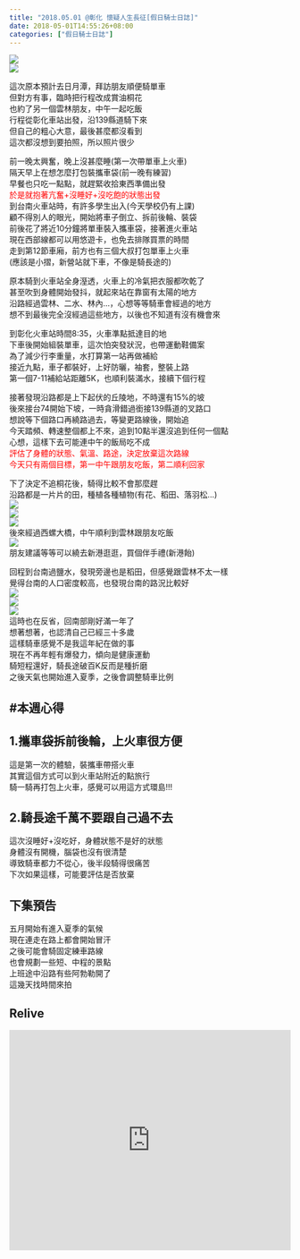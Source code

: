 ```yaml
---
title: "2018.05.01 @彰化 懷疑人生長征[假日騎士日誌]"
date: 2018-05-01T14:55:26+08:00
categories: ["假日騎士日誌"]
---
```


<a href="https://www.strava.com/activities/1544701435" target="_blank"><img src="https://farm1.staticflickr.com/910/41144482464_88c558134f.jpg"></a>  
![](https://farm1.staticflickr.com/956/28006520818_f3df69d2ec_k.jpg)  
  
這次原本預計去日月潭，拜訪朋友順便騎單車  
但對方有事，臨時把行程改成賞油桐花  
也約了另一個雲林朋友，中午一起吃飯  
行程從彰化車站出發，沿139縣道騎下來  
但自己的粗心大意，最後甚麼都沒看到  
這次都沒想到要拍照，所以照片很少  
<!--more-->
  
前一晚太興奮，晚上沒甚麼睡(第一次帶單車上火車)  
隔天早上在想怎麼打包裝攜車袋(前一晚有練習)  
早餐也只吃一點點，就趕緊收拾東西準備出發  
<font style="color:red">於是就抱著亢奮+沒睡好+沒吃飽的狀態出發</font>  
到台南火車站時，有許多學生出入(今天學校仍有上課)  
顧不得別人的眼光，開始將車子倒立、拆前後輪、裝袋  
前後花了將近10分鐘將單車裝入攜車袋，接著進火車站  
現在西部線都可以用悠遊卡，也免去排隊買票的時間  
走到第12節車廂，前方也有三個大叔打包單車上火車  
(應該是小摺，新營站就下車，不像是騎長途的)  
  
原本騎到火車站全身溼透，火車上的冷氣把衣服都吹乾了  
甚至吹到身體開始發抖，就起來站在靠窗有太陽的地方  
沿路經過雲林、二水、林內...，心想等等騎車會經過的地方  
想不到最後完全沒經過這些地方，以後也不知道有沒有機會來  
  
到彰化火車站時間8:35，火車準點抵達目的地  
下車後開始組裝單車，這次怕突發狀況，也帶運動鞋備案  
為了減少行李重量，水打算第一站再做補給  
接近九點，車子都裝好，上好防曬，袖套，整裝上路  
第一個7-11補給站距離5K，也順利裝滿水，接續下個行程  
  
接著發現沿路都是上下起伏的丘陵地，不時還有15%的坡  
後來接台74開始下坡，一時貪滑錯過銜接139縣道的叉路口  
想說等下個路口再繞路過去，等變更路線後，開始追  
今天踏頻、轉速整個都上不來，追到10點半還沒追到任何一個點  
心想，這樣下去可能連中午的飯局吃不成  
<font style="color:red">評估了身體的狀態、氣溫、路途，決定放棄這次路線  
今天只有兩個目標，第一中午跟朋友吃飯，第二順利回家</font>  
  
下了決定不追桐花後，騎得比較不會那麼趕  
沿路都是一片片的田，種植各種植物(有花、稻田、落羽松...)  
![](https://farm1.staticflickr.com/976/40962887965_c8f445c253.jpg)  
![](https://farm1.staticflickr.com/971/40962885965_ce3ec37a9a.jpg)  
![](https://farm1.staticflickr.com/957/41818679922_87fc2c676c.jpg)  
後來經過西螺大橋，中午順利到雲林跟朋友吃飯  
![](https://farm1.staticflickr.com/912/40962888385_4e104de5da.jpg)  
朋友建議等等可以繞去新港逛逛，買個伴手禮(新港飴)  
  
回程到台南過鹽水，發現旁邊也是稻田，但感覺跟雲林不太一樣  
覺得台南的人口密度較高，也發現台南的路況比較好  
![](https://farm1.staticflickr.com/977/27992898438_5e34fc7337.jpg)  
![](https://farm1.staticflickr.com/906/27992898808_6b7eaed0d4.jpg)  
![](https://farm1.staticflickr.com/981/41861653971_01eac37415.jpg)  
這時也在反省，回南部剛好滿一年了  
想著想著，也認清自己已經三十多歲  
這樣騎車感覺不是我這年紀在做的事  
現在不再年輕有爆發力，傾向是健康運動  
騎短程還好，騎長途破百K反而是種折磨  
之後天氣也開始進入夏季，之後會調整騎車比例  

## #本週心得  
## 1.攜車袋拆前後輪，上火車很方便  
這是第一次的體驗，裝攜車帶搭火車  
其實這個方式可以到火車站附近的點旅行  
騎一騎再打包上火車，感覺可以用這方式環島!!!  
  
## 2.騎長途千萬不要跟自己過不去  
這次沒睡好+沒吃好，身體狀態不是好的狀態  
身體沒有開機，腦袋也沒有很清楚  
導致騎車都力不從心，後半段騎得很痛苦  
下次如果這樣，可能要評估是否放棄  

##  下集預告  
五月開始有進入夏季的氣候  
現在連走在路上都會開始冒汗  
之後可能會騎固定練車路線  
也會規劃一些短、中程的景點  
上班途中沿路有些阿勃勒開了  
這幾天找時間來拍

## Relive
<div class="embedly-responsive" style="position: relative;padding-bottom: 78.2227%;height: 0;overflow: hidden;"><iframe class="embedly-embed" frameborder="0" scrolling="no" allowfullscreen src="https://cdn.embedly.com/widgets/media.html?src=https://www.relive.cc/view/vZqNRY2eGqe/widget?r=embed-site&url=https://www.relive.cc/view/vZqNRY2eGqe?r=embed-site&image=https://www.relive.cc/view/vZqNRY2eGqe/png?x-ref=embed-site&key=f1631a41cb254ca5b035dc5747a5bd75&type=text/html&schema=relive" width="1024" height="801" style="position: absolute;top: 0;left: 0;width: 100%;height: 100%;"></iframe></div>